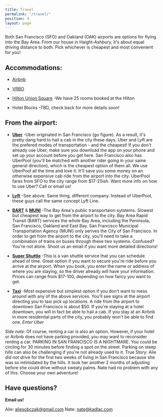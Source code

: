```yaml
---
title: Travel
permalink: "/travel/"
position: 4
layout: page
---
```


Both San Francisco (SFO) and Oakland (OAK) airports are options for flying into the Bay Area. From our house in Haight-Ashbury, it's about equal driving distance to both. Pick whichever is cheapest and most convenient for you!


## Accommodations:

* [Airbnb](https://www.airbnb.com/)

* [VRBO](https://www.vrbo.com/)

* [Hilton Union Square](http://www3.hilton.com/en/hotels/california/hilton-san-francisco-union-square-SFOFHHH/index.html)
-We have 25 rooms booked at the Hilton

* Hotel Blocks
  -TBD, check back for more details soon!

## From the airport:

* **[Uber](https://get.uber.com/sign-up/?exp=home_signup_form)**
  -Uber originated in San Francisco (go figure). As a result, it's pretty dang hard to hail a cab in the city these days. Uber and Lyft are the prefered modes of transportation - and the cheapest! If you don't already use Uber, make sure you download the app on  your phone and set up your account before you get here. San Francisco also has UberPool (you'll be matched with another rider going in your same general direction), which is the cheapest option of them all. We use UberPool all the time and love it. It'll save you some money on an otherwise expensive cab ride from the airport into the city. UberPool fares from SFO to the city range from $17-25ish. Want more info on how to use Uber? Call or email us!

* **[Lyft](https://www.lyft.com/)**
  -See above. Same thing, different company. Instead of UberPool, these guys call the same concept Lyft Line.

* **[BART](https://www.bart.gov/)** & **[MUNI](https://www.sfmta.com/)**
  -The Bay Area's public transportaion sytstems. Slowest but cheapest way to get from the airport to the city. Bay Area Rapid Transit (BART) services the *whole* Bay Area, including the Peninsula, San Francisco, Oakland and East Bay. San Francisco Municipal Transportation Agency (MUNI) only serives the City of San Francisco. In order to get from the airport to the city, you'll need to take a combination of trains on buses through these two systems. Confused? You're not alone. Shoot us an email if you want more detailed directions!

* **[Super Shuttle](http://www.supershuttle.com/)**
  -This is a van shuttle service that you can schedule ahead of time. Great option if you want to secure you're ride before you arrive at the airport. When you book, you enter the name or address of where you are staying, so the driver already will have your information. Prices can range from $17-100, depending on how fancy you want to get.

* **[Taxi](http://flywheeltaxi.com)**
  -Most expensive but simplest option if you don't want to mess around with any of the above services. You'll see signs at the airport directing you to taxi pick up locations. A ride from the airport to downtown San Francisco is about $50. If you're staying at a hotel downtown, you will in fact be able to hail a cab. If you stay at an Airbnb in more residential parts of the city, you probably won't be able to find one. *Enter Uber*

*Side note:* Of course, renting a car is also an option. However, if your hotel or Airbnb does not have parking provided, you may want to reconsider renting a car. PARKING IN SAN FRANCISCO IS A NIGHTMARE. You could be circling for 30 minutes before finding a spot on the street. Parking on steep hills can also be challenging if you're not already used to it. True Story: Alie did not drive for the first two weeks of living in San Francisco because she was so intimidated by the hills. It took her another 2 months of adjusting before she could drive without sweaty palms. Nate had no problem with any of this. Choose your own adventure!

## Have questions?

**Email us!**

Alie: [aliesobczak@gmail.com](mailto:aliesobczak@gmail.com)
Nate: [nate@kadlac.com](mailto:nate@kadlac.com)
